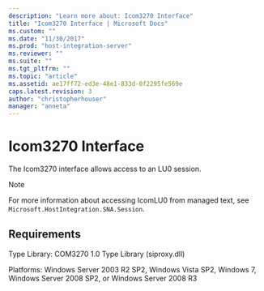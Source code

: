 ```yaml
---
description: "Learn more about: Icom3270 Interface"
title: "Icom3270 Interface | Microsoft Docs"
ms.custom: ""
ms.date: "11/30/2017"
ms.prod: "host-integration-server"
ms.reviewer: ""
ms.suite: ""
ms.tgt_pltfrm: ""
ms.topic: "article"
ms.assetid: ae17ff72-ed3e-48e1-833d-0f2295fe569e
caps.latest.revision: 3
author: "christopherhouser"
manager: "anneta"
---
```

# Icom3270 Interface
The Icom3270 interface allows access to an LU0 session.  
  
> [!NOTE]
>  For more information about accessing IcomLU0 from managed text, see `Microsoft.HostIntegration.SNA.Session`.  
  
## Requirements  
 Type Library: COM3270 1.0 Type Library (siproxy.dll)  
  
 Platforms:  Windows Server 2003 R2 SP2, Windows Vista SP2, Windows 7, Windows Server 2008 SP2, or Windows Server 2008 R3
